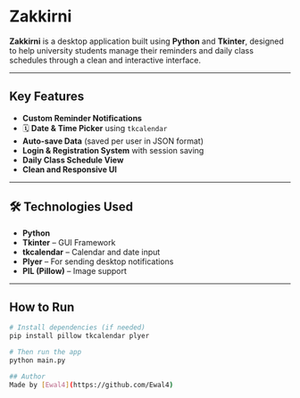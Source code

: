 # Zakkirni 

**Zakkirni** is a desktop application built using **Python** and **Tkinter**, designed to help university students manage their reminders and daily class schedules through a clean and interactive interface.

---

##  Key Features

-  **Custom Reminder Notifications**
- 🗓 **Date & Time Picker** using `tkcalendar`
-  **Auto-save Data** (saved per user in JSON format)
-  **Login & Registration System** with session saving
-  **Daily Class Schedule View**
-  **Clean and Responsive UI**

---

## 🛠 Technologies Used

- **Python**
- **Tkinter** – GUI Framework
- **tkcalendar** – Calendar and date input
- **Plyer** – For sending desktop notifications
- **PIL (Pillow)** – Image support

---

##  How to Run

```bash
# Install dependencies (if needed)
pip install pillow tkcalendar plyer

# Then run the app
python main.py

## Author   
Made by [Ewal4](https://github.com/Ewal4)
